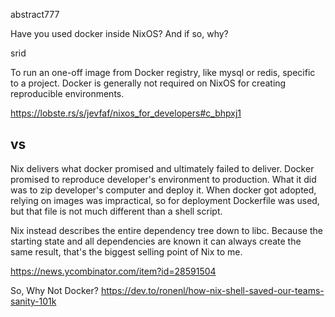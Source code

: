 abstract777

Have you used docker inside NixOS? And if so, why?

srid

To run an one-off image from Docker registry, like mysql or redis, specific to a project. Docker is generally not required on NixOS for creating reproducible environments.

https://lobste.rs/s/jevfaf/nixos_for_developers#c_bhpxj1

## vs

Nix delivers what docker promised and ultimately failed to deliver. Docker promised to reproduce developer's environment to production. What it did was to zip developer's computer and deploy it. When docker got adopted, relying on images was impractical, so for deployment Dockerfile was used, but that file is not much different than a shell script.

Nix instead describes the entire dependency tree down to libc. Because the starting state and all dependencies are known it can always create the same result, that's the biggest selling point of Nix to me.

https://news.ycombinator.com/item?id=28591504

So, Why Not Docker? https://dev.to/ronenl/how-nix-shell-saved-our-teams-sanity-101k
